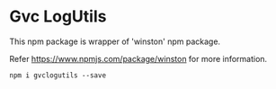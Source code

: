 # Gvc LogUtils
This npm package is wrapper of 'winston' npm package.

Refer https://www.npmjs.com/package/winston for more
information.

```
npm i gvclogutils --save
```

